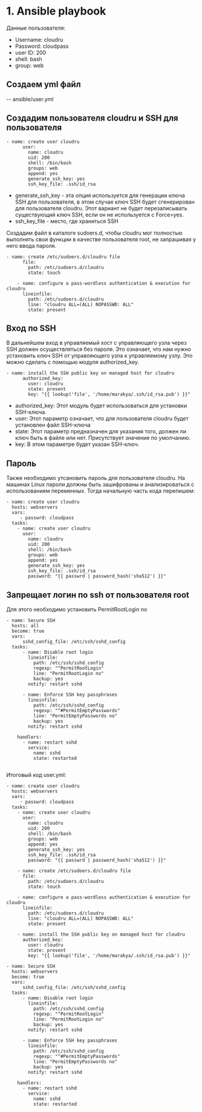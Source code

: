 # 1. Ansible playbook

Данные пользователя:
- Username: cloudru
- Password: cloudpass
- user ID: 200
- shell: bash
- group: web

## Создаем yml файл
-- ansible/user.yml

## Создадим пользователя cloudru и SSH для пользователя 
```
- name: create user cloudru
      user:
        name: cloudru
        uid: 200
        shell: /bin/bash
        groups: web
        append: yes
        generate_ssh_key: yes
        ssh_key_file: .ssh/id_rsa
```
- generate_ssh_key - эта опция используется для генерации ключа SSH для пользователя, в этом случае ключ SSH будет сгенерирован для пользователя cloudru. Этот вариант не будет перезаписывать существующий ключ SSH, если он не используется с Force=yes.
- ssh_key_file - место, где храниться SSH


Создадим файл в каталоге sudoers.d, чтобы cloudru мог полностью выполнять свои функции в качестве пользователя root, не запрашивая у него ввода пароля.
```
- name: create /etc/sudoers.d/cloudru file
      file:
        path: /etc/sudoers.d/cloudru
        state: touch

    - name: configure a pass-wordless authentication & execution for cloudru
      lineinfile:
        path: /etc/sudoers.d/cloudru
        line: "cloudru ALL=(ALL) NOPASSWD: ALL"
        state: present
```
## Вход по SSH
В дальнейшем вход в управляемый хост с управляющего узла через SSH должен осуществляться без пароля.
Это означает, что нам нужно установить ключ SSH от управляющего узла к управляемому узлу. Это можно сделать с помощью модуля authorized_key.
```
- name: install the SSH public key on managed host for cloudru
      authorized_key:
        user: cloudru
        state: present
        key: "{{ lookup('file', '/home/marakya/.ssh/id_rsa.pub') }}"
```  
- authorized_key: Этот модуль будет использоваться для установки SSH-ключа.
- user: Этот параметр означает, что для пользователя cloudru будет установлен файл SSH-ключа
- state: Этот параметр предназначен для указания того, должен ли ключ быть в файле или нет. Присутствует значение по умолчанию.
- key: В этом параметре будет указан SSH-ключ.

## Пароль
Также необходимо утсановить пароль для пользователя cloudru. На машинах Linux пароли должны быть зашифрованы и анализироваться с использованием переменных.
Тогда начальную часть кода перепишем:
```
- name: create user cloudru
  hosts: webservers
  vars:
     - passwrd: cloudpass
  tasks:
    - name: create user cloudru
      user:
        name: cloudru
        uid: 200
        shell: /bin/bash
        groups: web
        append: yes
        generate_ssh_key: yes
        ssh_key_file: .ssh/id_rsa
        password: "{{ passwrd | password_hash('sha512') }}"
```

## Запрещает логин по ssh от пользователя root
Для этого необходимо установить PermitRootLogin no
```
- name: Secure SSH
  hosts: all
  become: true
  vars:
      sshd_config_file: /etc/ssh/sshd_config
  tasks:
      - name: Disable root login
        lineinfile:
          path: /etc/ssh/sshd_config
          regexp: "^PermitRootLogin"
          line: "PermitRootLogin no"
          backup: yes
        notify: restart sshd

      - name: Enforce SSH key passphrases
        lineinfile:
          path: /etc/ssh/sshd_config
          regexp: "^#PermitEmptyPasswords"
          line: "PermitEmptyPasswords no"
          backup: yes
        notify: restart sshd

    handlers:
      - name: restart sshd
        service:
          name: sshd
          state: restarted
  
```

Итоговый код user.yml:
```
- name: create user cloudru
  hosts: webservers
  vars:
     - passwrd: cloudpass
  tasks:
    - name: create user cloudru
      user:
        name: cloudru
        uid: 200
        shell: /bin/bash
        groups: web
        append: yes
        generate_ssh_key: yes
        ssh_key_file: .ssh/id_rsa
        password: "{{ passwrd | password_hash('sha512') }}"

    - name: create /etc/sudoers.d/cloudru file
      file:
        path: /etc/sudoers.d/cloudru
        state: touch

    - name: configure a pass-wordless authentication & execution for cloudru
      lineinfile:
        path: /etc/sudoers.d/cloudru
        line: "cloudru ALL=(ALL) NOPASSWD: ALL"
        state: present
      
    - name: install the SSH public key on managed host for cloudru
      authorized_key:
        user: cloudru
        state: present
        key: "{{ lookup('file', '/home/marakya/.ssh/id_rsa.pub') }}"

- name: Secure SSH
  hosts: webservers
  become: true
  vars:
      sshd_config_file: /etc/ssh/sshd_config
  tasks:
      - name: Disable root login
        lineinfile:
          path: /etc/ssh/sshd_config
          regexp: "^PermitRootLogin"
          line: "PermitRootLogin no"
          backup: yes
        notify: restart sshd

      - name: Enforce SSH key passphrases
        lineinfile:
          path: /etc/ssh/sshd_config
          regexp: "^#PermitEmptyPasswords"
          line: "PermitEmptyPasswords no"
          backup: yes
        notify: restart sshd

    handlers:
      - name: restart sshd
        service:
          name: sshd
          state: restarted

```
